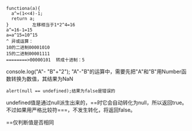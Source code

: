 ```
functiona(a){
  a^=(1<<4)-1;   
  return a;
}         左移相当于1*2^4=16
a^=16-1=15
a=a^15=10^15
^ 异或运算：
10的二进制00001010
15的二进制00001111
========>00000101  转成十进制：5 
```

console.log("A"- "B"+"2");  "A"-"B"的运算中，需要先把"A"和"B"用Number函数转换为数值，其结果为NaN

```
alert(null == undefined);结果为false是错误的
```

undefined值是通过null派生出来的，==时它会自动转化为null，所以返回true。不过如果用严格比较符===，不发生转化，将返回false。

==仅判断值是否相同